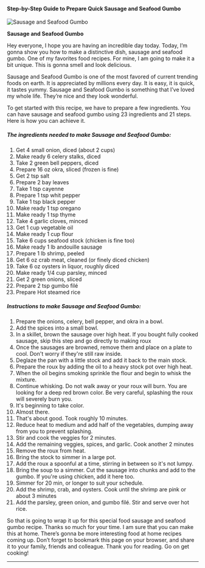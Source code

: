             

#### Step-by-Step Guide to Prepare Quick Sausage and Seafood Gumbo

![Sausage and Seafood Gumbo](https://img-global.cpcdn.com/recipes/d4e8ec4829811c2a/751x532cq70/sausage-and-seafood-gumbo-recipe-main-photo.jpg)

**Sausage and Seafood Gumbo**

Hey everyone, I hope you are having an incredible day today. Today, I’m gonna show you how to make a distinctive dish, sausage and seafood gumbo. One of my favorites food recipes. For mine, I am going to make it a bit unique. This is gonna smell and look delicious.

Sausage and Seafood Gumbo is one of the most favored of current trending foods on earth. It is appreciated by millions every day. It is easy, it is quick, it tastes yummy. Sausage and Seafood Gumbo is something that I’ve loved my whole life. They’re nice and they look wonderful.

To get started with this recipe, we have to prepare a few ingredients. You can have sausage and seafood gumbo using 23 ingredients and 21 steps. Here is how you can achieve it.

##### The ingredients needed to make Sausage and Seafood Gumbo:

1.  Get 4 small onion, diced (about 2 cups)
2.  Make ready 6 celery stalks, diced
3.  Take 2 green bell peppers, diced
4.  Prepare 16 oz okra, sliced (frozen is fine)
5.  Get 2 tsp salt
6.  Prepare 2 bay leaves
7.  Take 1 tsp cayenne
8.  Prepare 1 tsp whit pepper
9.  Take 1 tsp black pepper
10.  Make ready 1 tsp oregano
11.  Make ready 1 tsp thyme
12.  Take 4 garlic cloves, minced
13.  Get 1 cup vegetable oil
14.  Make ready 1 cup flour
15.  Take 6 cups seafood stock (chicken is fine too)
16.  Make ready 1 lb andouille sausage
17.  Prepare 1 lb shrimp, peeled
18.  Get 6 oz crab meat, cleaned (or finely diced chicken)
19.  Take 6 oz oysters in liquor, roughly diced
20.  Make ready 1/4 cup parsley, minced
21.  Get 2 green onions, sliced
22.  Prepare 2 tsp gumbo filé
23.  Prepare Hot steamed rice

##### Instructions to make Sausage and Seafood Gumbo:

1.  Prepare the onions, celery, bell pepper, and okra in a bowl.
2.  Add the spices into a small bowl.
3.  In a skillet, brown the sausage over high heat. If you bought fully cooked sausage, skip this step and go directly to making roux
4.  Once the sausages are browned, remove them and place on a plate to cool. Don't worry if they're still raw inside.
5.  Deglaze the pan with a little stock and add it back to the main stock.
6.  Prepare the roux by adding the oil to a heavy stock pot over high heat.
7.  When the oil begins smoking sprinkle the flour and begin to whisk the mixture.
8.  Continue whisking. Do not walk away or your roux will burn. You are looking for a deep red brown color. Be very careful, splashing the roux will severely burn you.
9.  It's beginning to take color.
10.  Almost there.
11.  That's about good. Took roughly 10 minutes.
12.  Reduce heat to medium and add half of the vegetables, dumping away from you to prevent splashing.
13.  Stir and cook the veggies for 2 minutes.
14.  Add the remaining veggies, spices, and garlic. Cook another 2 minutes
15.  Remove the roux from heat.
16.  Bring the stock to simmer in a large pot.
17.  Add the roux a spoonful at a time, stirring in between so it's not lumpy.
18.  Bring the soup to a simmer. Cut the sausage into chunks and add to the gumbo. If you're using chicken, add it here too.
19.  Simmer for 20 min, or longer to suit your schedule.
20.  Add the shrimp, crab, and oysters. Cook until the shrimp are pink or about 3 minutes
21.  Add the parsley, green onion, and gumbo filé. Stir and serve over hot rice.

So that is going to wrap it up for this special food sausage and seafood gumbo recipe. Thanks so much for your time. I am sure that you can make this at home. There’s gonna be more interesting food at home recipes coming up. Don’t forget to bookmark this page on your browser, and share it to your family, friends and colleague. Thank you for reading. Go on get cooking!

* * *